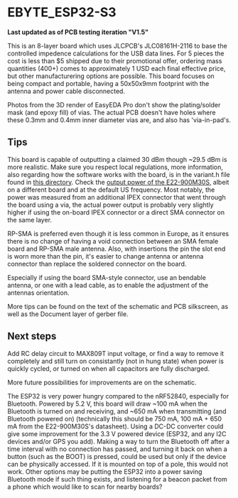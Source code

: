# EBYTE_ESP32-S3
<b>Last updated as of PCB testing iteration "V1.5"</b>

This is an 8-layer board which uses JLCPCB's JLC08161H-2116 to base the controlled impedence calculations for the USB data lines. For 5 pieces the cost is less than $5 shipped due to their promotional offer, ordering mass quantities (400+) comes to approximately 1 USD each final effective price, but other manufacturering options are possible. This board focuses on being compact and portable, having a 50x50x9mm footprint with the antenna and power cable disconnected.

Photos from the 3D render of EasyEDA Pro don't show the plating/solder mask (and epoxy fill) of vias. The actual PCB doesn't have holes where these 0.3mm and 0.4mm inner diameter vias are, and also has 'via-in-pad's.

## Tips
This board is capable of outputting a claimed 30 dBm though ~29.5 dBm is more realistic. Make sure you respect local regulations, more information, also regarding how the software works with the board, is in the variant.h file found in [this directory](https://github.com/meshtastic/firmware/tree/master/variants/EBYTE_ESP32-S3). Check the [output power of the E22-900M30S](https://github.com/S5NC/EBYTE_ESP32-S3/blob/main/power%20testing.txt), albeit on a different board and at the default US frequency. Most notably, the power was measured from an additional IPEX connector that went through the board using a via, the actual power output is probably very slightly higher if using the on-board IPEX connector or a direct SMA connector on the same layer.

RP-SMA is preferred even though it is less common in Europe, as it ensures there is no change of having a void connection between an SMA female board and RP-SMA male antenna. Also, with insertions the pin the slot end is worn more than the pin, it's easier to change antenna or antenna connector than replace the soldered connector on the board.

Especially if using the board SMA-style connector, use an bendable antenna, or one with a lead cable, as to enable the adjustment of the antennas orientation.

More tips can be found on the text of the schematic and PCB silkscreen, as well as the Document layer of gerber file.

## Next steps

Add RC delay circuit to MAX809T input voltage, or find a way to remove it completely and still turn on consistantly (not in hung state) when power is quickly cycled, or turned on when all capacitors are fully discharged.

More future possibilities for improvements are on the schematic.

The ESP32 is very power hungry compared to the nRF52840, especially for Bluetooth. Powered by 5.2 V, this board will draw ~100 mA when the Bluetooth is turned on and receiving, and ~650 mA when transmitting (and Bluetooth powered on) (technically this should be 750 mA, 100 mA + 650 mA from the E22-900M30S's datasheet). Using a DC-DC converter could give some improvement for the 3.3 V powered device (ESP32, and any I2C devices and/or GPS you add). Making a way to turn the Bluetooth off after a time interval with no connection has passed, and turning it back on when a button (such as the BOOT) is pressed, could be used but only if the device can be physically accessed. If it is mounted on top of a pole, this would not work. Other options may be putting the ESP32 into a power saving Bluetooth mode if such thing exists, and listening for a beacon packet from a phone which would like to scan for nearby boards?
